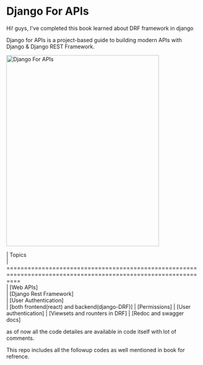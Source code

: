 # Django For APIs

Hi! guys,
I've completed this book learned about DRF framework in django

Django for APIs is a project-based guide to building modern APIs with Django & Django REST Framework.

<img src="https://d33wubrfki0l68.cloudfront.net/3420239cabb6474c0b9b3e85688475825c8a5de0/c3295/assets/images/cover31.jpg" alt="Django For APIs" height="500" width="400"/>


| Topics                                                                                                                                                                          
| ================================================================================================================                                                        
| [Web APIs]         
| [Django Rest Framework]             
| [User Authentication]  
| [both frontend(react) and backend(django-DRF)]
| [Permissions]
| [User authentication]
| [Viewsets and rounters in DRF]
| [Redoc and swagger docs]

as of now all the code detailes are available in code itself with lot of comments.

This repo includes all the followup codes as well mentioned in book for refrence.
